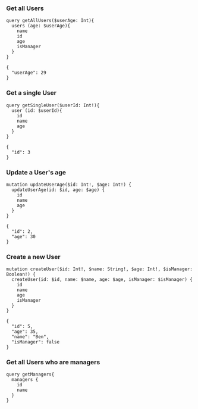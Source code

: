 ### Get all Users

```
query getAllUsers($userAge: Int){
  users (age: $userAge){
    name
    id
    age
    isManager
  }
}
```

```
{
  "userAge": 29
}
```

### Get a single User

```
query getSingleUser($userId: Int!){
  user (id: $userId){
    id
    name
    age
  }
}
```

```
{
  "id": 3
}
```

### Update a User's age

```
mutation updateUserAge($id: Int!, $age: Int!) {
  updateUserAge(id: $id, age: $age) {
    id
    name
    age
  }
}
```

```
{
  "id": 2,
  "age": 30
}
```

### Create a new User

```
mutation createUser($id: Int!, $name: String!, $age: Int!, $isManager: Boolean!) {
  createUser(id: $id, name: $name, age: $age, isManager: $isManager) {
    id
    name
    age
    isManager
  }
} 
```

```
{
  "id": 5,
  "age": 35,
  "name": "Ben",
  "isManager": false
}
```

### Get all Users who are managers

```
query getManagers{
  managers {
    id
    name
  }
}
```